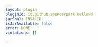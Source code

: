 ```yaml
---
layout: plugin
pluginId: io.github.spencerpark.mellowd
jarSha1: INVALID
isJarAvailable: false
error: NONE
violations: []

---
```


